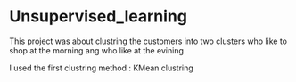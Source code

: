 # Unsupervised_learning

This project was about clustring the customers into two clusters
who like to shop at the morning ang who like at the evining

I used the first clustring method : KMean clustring
